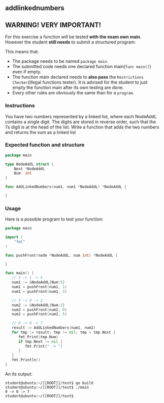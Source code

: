 ## addlinkednumbers

## **WARNING! VERY IMPORTANT!**

For this exercise a function will be tested **with the exam own main**. However the student **still needs** to submit a structured program:

This means that:

- The package needs to be named `package main`.
- The submitted code needs one declared function main(```func main()```) even if empty.
- The function main declared needs to **also pass** the `Restrictions Checker`(illegal functions tester). It is advised for the student to just empty the function main after its own testing are done.
- Every other rules are obviously the same than for a `program`.

### Instructions

You have two numbers represented by a linked list, where each NodeAddL contains a single digit.
The digits are stored in reverse order, such that the 1’s digit is at the head of the list.
Write a function that adds the two numbers and returns the sum as a linked list

### Expected function and structure

```go
package main

type NodeAddL struct {
    Next *NodeAddL
    Num  int
}

func AddLinkedNumbers(num1, num1 *NodeAddL) *NodeAddL {

}
```

### Usage

Here is a possible program to test your function:

```go
package main

import (
    "fmt"
)

func pushFront(node *NodeAddL, num int) *NodeAddL {

}

func main() {
   // 3 -> 1 -> 5
   num1 := &NodeAddL{Num:5}
   num1 = pushFront(num1, 1)
   num1 = pushFront(num1, 3)

   // 5 -> 9 -> 2
   num2 := &NodeAddL{Num:2}
   num2 = pushFront(num2, 9)
   num2 = pushFront(num2, 5)

   // 9 -> 0 -> 7
   result := AddLinkedNumbers(num1, num2)
   for tmp := result; tmp != nil; tmp = tmp.Next {
      fmt.Print(tmp.Num)
      if tmp.Next != nil {
         fmt.Print(" -> ")
      }
   }
   fmt.Println()
}
```

An its output:

```console
student@ubuntu:~/[[ROOT]]/test$ go build
student@ubuntu:~/[[ROOT]]/test$ ./main
9 -> 0 -> 7
student@ubuntu:~/[[ROOT]]/test$
```
